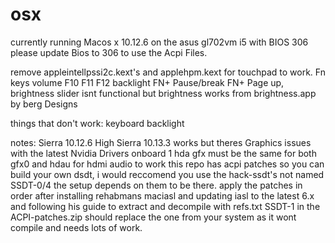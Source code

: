 # osx

currently running Macos x 10.12.6 on the asus gl702vm i5 with BIOS 306
please update Bios to 306 to use the Acpi Files.

remove appleintellpssi2c.kext's and applehpm.kext for touchpad to work.
Fn keys
volume F10 F11 F12
backlight FN+ Pause/break FN+ Page up, brightness slider isnt functional but brightness works from brightness.app by berg Designs


things that don't work:
keyboard backlight 


notes:
Sierra 10.12.6
High Sierra 10.13.3 works but theres Graphics issues with the latest Nvidia Drivers
onboard 1 hda gfx must be the same for both gfx0 and hdau for hdmi audio to work
this repo has acpi patches so you can build your own dsdt, i would reccomend you use the hack-ssdt's not named SSDT-0/4
the setup depends on them to be there.
apply the patches in order after installing rehabmans maciasl and updating iasl to the latest 6.x and following his guide
to extract and decompile with refs.txt
SSDT-1 in the ACPI-patches.zip should replace the one from your system as it wont compile and needs lots of work.
